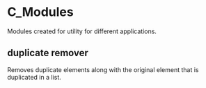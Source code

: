 # C_Modules
Modules created for utility for different applications.

## duplicate remover
Removes duplicate elements along with the original element that is duplicated in a list.
